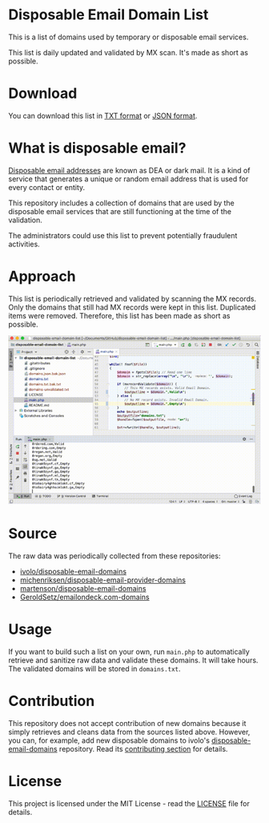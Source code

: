 # Disposable Email Domain List

This is a list of domains used by temporary or disposable email services.

This list is daily updated and validated by MX scan. It's made as short as possible.

# Download

You can download this list in [TXT format](https://raw.githubusercontent.com/yzyjim/disposable-email-domain-list/master/domains.txt) or [JSON format](https://raw.githubusercontent.com/yzyjim/disposable-email-domain-list/master/domains.json).

# What is disposable email?

[Disposable email addresses](http://en.wikipedia.org/wiki/Disposable_email_address) are known as DEA or dark mail. It is a kind of service that generates a unique or random email address that is used for every contact or entity.

This repository includes a collection of domains that are used by the disposable email services that are still functioning at the time of the validation.

The administrators could use this list to prevent potentially fraudulent activities.

# Approach

This list is periodically retrieved and validated by scanning the MX records. Only the domains that still had MX records were kept in this list. Duplicated items were removed. Therefore, this list has been made as short as possible.

![demo.gif](demo.gif?raw=true)

# Source

The raw data was periodically collected from these repositories:

- [ivolo/disposable-email-domains](https://github.com/ivolo/disposable-email-domains)
- [michenriksen/disposable-email-provider-domains](https://gist.github.com/michenriksen/8710649)
- [martenson/disposable-email-domains](https://github.com/martenson/disposable-email-domains)
- [GeroldSetz/emailondeck.com-domains](https://github.com/eroldSetz/emailondeck.com-domains)

# Usage

If you want to build such a list on your own, run `main.php` to automatically retrieve and sanitize raw data and validate these domains. It will take hours. The validated domains will be stored in `domains.txt`.

# Contribution

This repository does not accept contribution of new domains because it simply retrieves and cleans data from the sources listed above. However, you can, for example, add new disposable domains to ivolo's [disposable-email-domains](https://github.com/ivolo/disposable-email-domains) repository. Read its [contributing section](https://github.com/ivolo/disposable-email-domains#contributing) for details.

# License

This project is licensed under the MIT License - read the [LICENSE](LICENSE) file for details.

